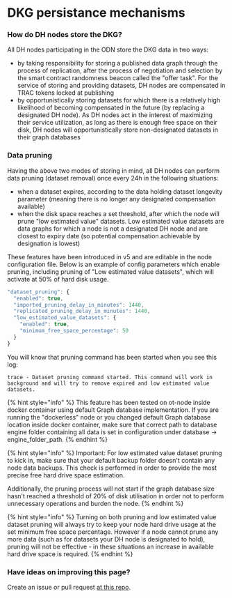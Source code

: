 # DKG persistance mechanisms

### How do DH nodes store the DKG?

All DH nodes participating in the ODN store the DKG data in two ways:

* by taking responsibility for storing a published data graph through the process of replication, after the process of negotiation and selection by the smart contract randomness beacon called the "offer task". For the service of storing and providing datasets, DH nodes are compensated in TRAC tokens locked at publishing 
* by opportunistically storing datasets for which there is a relatively high likelihood of becoming compensated in the future \(by replacing a designated DH node\). As DH nodes act in the interest of maximizing their service utilization, as long as there is enough free space on their disk, DH nodes will opportunistically store non-designated datasets in their graph databases

### Data pruning

Having the above two modes of storing in mind, all DH nodes can perform data pruning \(dataset removal\) once every 24h in the following situations:

* when a dataset expires, according to the data holding dataset longevity parameter \(meaning there is no longer any designated compensation available\)
* when the disk space reaches a set threshold, after which the node will prune "low estimated value" datasets. Low estimated value datasets are data graphs for which a node is not a designated DH node and are closest to expiry date \(so potential compensation achievable by designation is lowest\)

These features have been introduced in v5 and are editable in the node configuration file. Below is an example of config parameters which enable pruning, including pruning of "Low estimated value datasets", which will activate at 50% of hard disk usage. 

```javascript
"dataset_pruning": {
  "enabled": true,
  "imported_pruning_delay_in_minutes": 1440,
  "replicated_pruning_delay_in_minutes": 1440,
  "low_estimated_value_datasets": {
    "enabled": true,
    "minimum_free_space_percentage": 50
  }
}
```

You will know that pruning command has been started when you see this log:

`trace - Dataset pruning command started. This command will work in background and will try to remove expired and low estimated value datasets.`

{% hint style="info" %}
This feature has been tested on ot-node inside docker container using default Graph database implementation. If you are running the "dockerless" node or you changed default Graph database location inside docker container, make sure that correct path to database engine folder containing all data is set in configuration under database -&gt; engine\_folder\_path.
{% endhint %}

{% hint style="info" %}
Important: For low estimated value dataset pruning to kick in, make sure that your default backup folder doesn't contain any node data backups. This check is performed in order to provide the most precise free hard drive space estimation.

Additionally, the pruning process will not start if the graph database size hasn't reached a threshold of 20% of disk utilisation in order not to perform unnecessary operations and burden the node.
{% endhint %}

{% hint style="info" %}
Turning on both pruning and low estimated value dataset pruning will always try to keep your node hard drive usage at the set minimum free space percentage. However if a node cannot prune any more data \(such as for datasets your DH node is designated to hold\), pruning will not be effective - in these situations an increase in available hard drive space is required.
{% endhint %}

### Have ideas on improving this page? 

Create an issue or pull request [at this repo](https://github.com/OriginTrail/dkg-docs).

